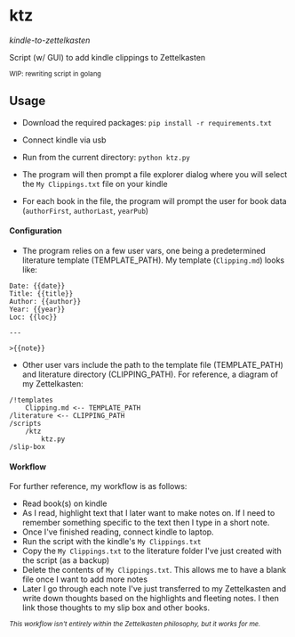 # ktz

*kindle-to-zettelkasten*

Script (w/ GUI) to add kindle clippings to Zettelkasten

<sup>WIP: rewriting script in golang</sup>


## Usage

* Download the required packages: `pip install -r requirements.txt`

* Connect kindle via usb

* Run from the current directory: `python ktz.py`

* The program will then prompt a file explorer dialog where you will select the `My Clippings.txt` file on your kindle

* For each book in the file, the program will prompt the user for book data (`authorFirst`, `authorLast`, `yearPub`)

#### Configuration

* The program relies on a few user vars, one being a predetermined literature template (TEMPLATE_PATH). My template (`Clipping.md`) looks like:

```
Date: {{date}} 
Title: {{title}}
Author: {{author}}
Year: {{year}}
Loc: {{loc}}

---

>{{note}}
```

* Other user vars include the path to the template file (TEMPLATE_PATH) and literature directory (CLIPPING_PATH). For reference, a diagram of my Zettelkasten:

```
/!templates
    Clipping.md <-- TEMPLATE_PATH
/literature <-- CLIPPING_PATH
/scripts
    /ktz
        ktz.py
/slip-box
```

#### Workflow

For further reference, my workflow is as follows:

* Read book(s) on kindle
* As I read, highlight text that I later want to make notes on. If I need to remember something specific to the text then I type in a short note.
* Once I've finished reading, connect kindle to laptop.
* Run the script with the kindle's `My Clippings.txt`
* Copy the `My Clippings.txt` to the literature folder I've just created with the script (as a backup)
* Delete the contents of `My Clippings.txt`. This allows me to have a blank file once I want to add more notes
* Later I go through each note I've just transferred to my Zettelkasten and write down thoughts based on the highlights and fleeting notes. I then link those thoughts to my slip box and other books.

<sup>*This workflow isn't entirely within the Zettelkasten philosophy, but it works for me.*</sup>